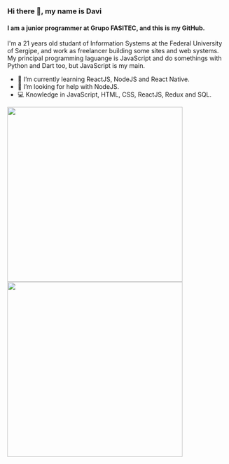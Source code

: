 ### Hi there 👋, my name is Davi
#### I am a junior programmer at Grupo FASITEC, and this is my GitHub.
I'm a 21 years old studant of Information Systems at the Federal University of Sergipe, and work as freelancer building some sites and web systems. My principal programming laguange is JavaScript and do somethings with Python and Dart too, but JavaScript is my main. 

- 🌱 I’m currently learning ReactJS, NodeJS and React Native. 
- 🤔 I’m looking for help with NodeJS. 
- 💻 Knowledge in JavaScript, HTML, CSS, ReactJS, Redux and SQL.

<p align="center">
        <img width="400px" align="left" src="https://github-readme-stats.vercel.app/api/top-langs/?username=fsdavi&hide=html&layout=compact&theme=dracula" />
        <img width="400px" align="left" src="https://github-readme-stats.vercel.app/api?username=fsdavi&theme=dracula"/>
</p><br>
